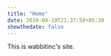 ```yaml
---
title: "Home"
date: 2019-04-19T21:37:58+05:30
showthedate: false
---
```


This is wabbitinc's site. 
